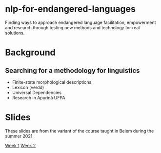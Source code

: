 # nlp-for-endangered-languages
Finding ways to approach endangered language facilitation, empowerment and research
through testing new methods and technology for real solutions.

# Background
## Searching for a methodology for linguistics

* Finite-state morphological descriptions
* Lexicon (verdd)
* Universal Dependencies
* Research in Apurinã UFPA

# Slides

These slides are from the variant of the course taught in Belem during the summer 2021.

[Week 1](https://github.com/rueter/nlp-for-endangered-languages/raw/main/slides/lecture_01_belem.pdf)
[Week 2](https://github.com/rueter/nlp-for-endangered-languages/raw/main/slides/lecture_02_belem.pdf)
